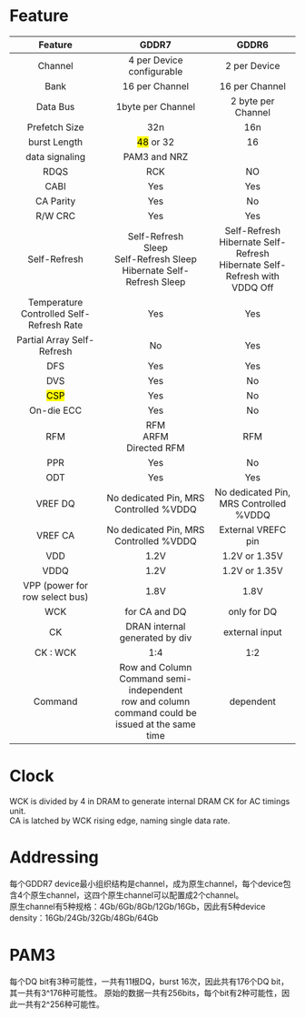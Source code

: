 # Feature
| Feature | GDDR7 | GDDR6 |
|:---:|:---:|:---:|
|Channel |4 per Device<br>configurable | 2 per Device |
|Bank| 16 per Channel|16 per Channel|
|Data Bus| 1byte per Channel| 2 byte per Channel|
|Prefetch Size| 32n|16n|
|burst Length| <mark>48</mark> or 32|16|
|data signaling| PAM3 and NRZ |
|RDQS|RCK|NO|
|CABI| Yes|Yes|
|CA Parity|Yes|No|
|R/W CRC|Yes|Yes|
|Self-Refresh|Self-Refresh<br>Sleep<br>Self-Refresh Sleep<br>Hibernate Self-Refresh Sleep|Self-Refresh<br>Hibernate Self-Refresh<br>Hibernate Self-Refresh with VDDQ Off|
|Temperature Controlled Self-Refresh Rate| Yes|Yes|
|Partial Array Self-Refresh| No | Yes|
|DFS|Yes|Yes|
|DVS|Yes|No|
|<mark>CSP</mark>|Yes|No|
|On-die ECC| Yes | No|
|RFM| RFM<br>ARFM<br>Directed RFM| RFM|
|PPR|Yes|No|
|ODT| Yes|Yes|
|VREF DQ| No dedicated Pin, MRS Controlled %VDDQ|No dedicated Pin, MRS Controlled %VDDQ|
|VREF CA| No dedicated Pin, MRS Controlled %VDDQ| External VREFC pin|
|VDD|1.2V|1.2V or 1.35V|
|VDDQ|1.2V|1.2V or 1.35V|
|VPP (power for row select bus)|1.8V|1.8V|
|WCK| for CA and DQ| only for DQ|
|CK | DRAN internal generated by div | external input |
|CK : WCK | 1:4 | 1:2|
|Command| Row and Column Command semi-independent <br> row and column command could be issued at the same time| dependent |

# Clock
WCK is divided by 4 in DRAM to generate internal DRAM CK for AC timings unit.  
CA is latched by WCK rising edge, naming single data rate.

# Addressing
每个GDDR7 device最小组织结构是channel，成为原生channel，每个device包含4个原生channel，这四个原生channel可以配置成2个channel。  
原生channel有5种规格：4Gb/6Gb/8Gb/12Gb/16Gb，因此有5种device density：16Gb/24Gb/32Gb/48Gb/64Gb


# PAM3
每个DQ bit有3种可能性，一共有11根DQ，burst 16次，因此共有176个DQ bit，其一共有3^176种可能性。
原始的数据一共有256bits，每个bit有2种可能性，因此一共有2^256种可能性。
